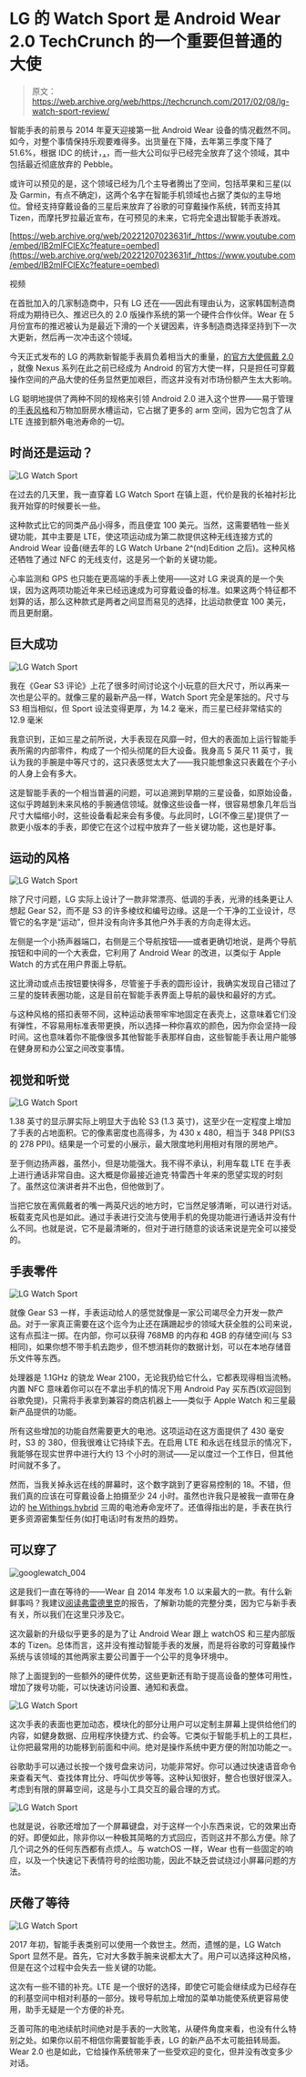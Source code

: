 # LG 的 Watch Sport 是 Android Wear 2.0 TechCrunch 的一个重要但普通的大使

> 原文：<https://web.archive.org/web/https://techcrunch.com/2017/02/08/lg-watch-sport-review/>

智能手表的前景与 2014 年夏天迎接第一批 Android Wear 设备的情况截然不同。如今，对整个事情保持乐观要难得多。出货量在下降，去年第三季度下降了 51.6%，根据 IDC 的统计，[，](https://web.archive.org/web/20221207023631/https://beta.techcrunch.com/2016/10/24/smartwatch-sales-are-tanking/)，而一些大公司似乎已经完全放弃了这个领域，其中包括最近彻底放弃的 Pebble。

或许可以预见的是，这个领域已经为几个主导者腾出了空间，包括苹果和三星(以及 Garmin，有点不确定)，这两个名字在智能手机领域也占据了类似的主导地位。曾经支持穿戴设备的三星后来放弃了谷歌的可穿戴操作系统，转而支持其 Tizen，而摩托罗拉最近宣布，在可预见的未来，它将完全退出智能手表游戏。

[https://web.archive.org/web/20221207023631if_/https://www.youtube.com/embed/IB2mIFClEXc?feature=oembed](https://web.archive.org/web/20221207023631if_/https://www.youtube.com/embed/IB2mIFClEXc?feature=oembed)

视频

在首批加入的几家制造商中，只有 LG 还在——因此有理由认为，这家韩国制造商将成为期待已久、推迟已久的 2.0 版操作系统的第一个硬件合作伙伴。Wear 在 5 月份宣布的推迟被认为是最近下滑的一个关键因素，许多制造商选择坚持到下一次大更新，然后再一次冲击这个领域。

今天正式发布的 LG 的两款新智能手表肩负着相当大的重量，[的官方大使佩戴 2.0](https://web.archive.org/web/20221207023631/https://beta.techcrunch.com/?p=1449626) ，就像 Nexus 系列在此之前已经成为 Android 的官方大使一样，只是担任可穿戴操作空间的产品大使的任务显然更加艰巨，而这并没有对市场份额产生太大影响。

LG 聪明地提供了两种不同的规格来引领 Android 2.0 进入这个世界——易于管理的[手表风格](https://web.archive.org/web/20221207023631/https://beta.techcrunch.com/2017/02/08/the-249-lg-watch-style-is-okay/)和万物加厨房水槽运动，它占据了更多的 arm 空间，因为它包含了从 LTE 连接到额外电池寿命的一切。

## 时尚还是运动？

![LG Watch Sport](img/aebf71787fca7a25ca5d108381cb527e.png)

在过去的几天里，我一直穿着 LG Watch Sport 在镇上逛，代价是我的长袖衬衫比我开始穿的时候要长一些。

这种款式比它的同类产品小得多，而且便宜 100 美元。当然，这需要牺牲一些关键功能，其中主要是 LTE，使这项运动成为第二款提供这种无线连接方式的 Android Wear 设备(继去年的 LG Watch Urbane 2^(nd)Edition 之后)。这种风格还牺牲了通过 NFC 的无线支付，这是另一个新的关键功能。

心率监测和 GPS 也只能在更高端的手表上使用——这对 LG 来说真的是一个失误，因为这两项功能近年来已经迅速成为可穿戴设备的标准。如果这两个特征都不划算的话，那么这种款式是两者之间显而易见的选择，比运动款便宜 100 美元，而且更耐磨。

## 巨大成功

![LG Watch Sport](img/b6bc9dfb13e1266421308b162d8d118e.png)

我在《Gear S3 评论》上花了很多时间讨论这个小玩意的巨大尺寸，所以再来一次也是公平的。就像三星的最新产品一样，Watch Sport 完全是笨拙的。尺寸与 S3 相当相似，但 Sport 设法变得更厚，为 14.2 毫米，而三星已经非常结实的 12.9 毫米

我意识到，正如三星之前所说，大手表现在风靡一时，但大的表面加上运行智能手表所需的内部零件，构成了一个彻头彻尾的巨大设备。我身高 5 英尺 11 英寸，我认为我的手腕是中等尺寸的，这只表感觉太大了——我只能想象这只表戴在个子小的人身上会有多大。

这是智能手表的一个相当普遍的问题，可以追溯到早期的三星设备，如原始设备，这似乎跨越到未来风格的手腕通信领域。就像这些设备一样，很容易想象几年后当尺寸大幅缩小时，这些设备看起来会有多傻。与此同时，LG(不像三星)提供了一款更小版本的手表，即使它在这个过程中放弃了一些关键功能，这也是好事。

## 运动的风格

![LG Watch Sport](img/7906ba8d4254ab716dc509d75156072d.png)

除了尺寸问题，LG 实际上设计了一款非常漂亮、低调的手表，光滑的线条更让人想起 Gear S2，而不是 S3 的许多棱纹和编号边缘。这是一个干净的工业设计，尽管它的名字是“运动”，但并没有向许多其他户外手表的方向走得太远。

左侧是一个小扬声器端口，右侧是三个导航按钮——或者更确切地说，是两个导航按钮和中间的一个大表盘，它利用了 Android Wear 的改进，以类似于 Apple Watch 的方式在用户界面上导航。

这比滑动或点击按钮要快得多，尽管鉴于手表的圆形设计，我确实发现自己错过了三星的旋转表圈功能，这是目前在智能手表界面上导航的最快和最好的方式。

与这种风格的搭扣表带不同，这种运动表带牢牢地固定在表壳上，这意味着它们没有弹性，不容易用标准表带更换，所以选择一种你喜欢的颜色，因为你会坚持一段时间。这也意味着你不能像很多其他智能手表那样自由，这些智能手表让用户能够在健身房和办公室之间改变事情。

## 视觉和听觉

![LG Watch Sport](img/5926169e37630d34fb7fe9541d23397d.png)

1.38 英寸的显示屏实际上明显大于齿轮 S3 (1.3 英寸)，这至少在一定程度上增加了手表的占地面积。它的像素密度也高得多，为 430 x 480，相当于 348 PPI(S3 的 278 PPI)。结果是一个可爱的小展示，最大限度地利用相对有限的房地产。

至于侧边扬声器，虽然小，但是功能强大。我不得不承认，利用车载 LTE 在手表上进行通话非常自由。这大概是你最接近迪克·特雷西十年来的愿望实现的时刻了。虽然这位演讲者并不出色，但他做到了。

当把它放在离佩戴者的嘴一两英尺远的地方时，它当然足够清晰，可以进行对话。板载麦克风也是如此。通过手表进行交流与使用手机的免提功能进行通话并没有什么不同。也就是说，它不是最清晰的，但对于进行随意的谈话来说是完全可以接受的。

## 手表零件

![LG Watch Sport](img/bba352611ba78b0446af093865cca5b5.png)

就像 Gear S3 一样，手表运动给人的感觉就像是一家公司竭尽全力开发一款产品。对于一家真正需要在这个迄今为止还在蹒跚起步的领域大获全胜的公司来说，这有点孤注一掷。在内部，你可以获得 768MB 的内存和 4GB 的存储空间(与 S3 相同)，如果你想不带手机去跑步，但不想消耗你的数据计划，可以在本地存储音乐文件等东西。

处理器是 1.1GHz 的骁龙 Wear 2100，无论我扔给它什么，它都表现得相当流畅。内置 NFC 意味着你可以在不拿出手机的情况下用 Android Pay 买东西(欢迎回到谷歌免提)，只需将手表拿到兼容的商店机器上——类似于 Apple Watch 和三星最新产品提供的功能。

所有这些增加的功能自然需要更大的电池。这项运动在这方面提供了 430 毫安时，S3 的 380，但我很难让它持续下去。在启用 LTE 和永远在线显示的情况下，我能够在现实世界中进行大约 13 个小时的测试——足以度过一个工作日，但其他时间就不多了。

然而，当我关掉永远在线的屏幕时，这个数字跳到了更容易控制的 18。不错，但我们真的应该在可穿戴设备上拍摄至少 24 小时。虽然也许我只是被我一直带在身边的 [he Withings hybrid](https://web.archive.org/web/20221207023631/https://beta.techcrunch.com/2017/01/10/withings-steel-hr-review/) 三周的电池寿命宠坏了。还值得指出的是，手表在执行更多资源密集型任务(如打电话)时有发热的趋势。

## 可以穿了

![googlewatch_004](img/5fcbd4c65e953213c3ba7de362221bca.png)

这是我们一直在等待的——Wear 自 2014 年发布 1.0 以来最大的一款。有什么新鲜事吗？我建议[阅读弗雷德里克](https://web.archive.org/web/20221207023631/https://beta.techcrunch.com/?p=1449626)的报告，了解新功能的完整分类，因为它与新手表有关，所以我们在这里只涉及它。

这次最新的升级似乎更多的是为了让 Android Wear 跟上 watchOS 和三星内部版本的 Tizen。总体而言，这并没有推动智能手表的发展，而是将谷歌的可穿戴操作系统与该领域的其他两家主要公司置于一个公平的竞争环境中。

除了上面提到的一些额外的硬件优势，这些更新还有助于提高设备的整体可用性，增加了拨号功能，可以快速访问设置、通知和表盘。

![LG Watch Sport](img/aeb6ff4bec3b2791088fcc82c671d5d5.png)

这次手表的表面也更加动态，模块化的部分让用户可以定制主屏幕上提供给他们的内容，如健身数据、应用程序快捷方式、约会等。它类似于智能手机上的工具栏，让你把最常用的功能移到前面和中间。绝对是操作系统中更方便的附加功能之一。

谷歌助手可以通过长按一个拨号盘来访问，功能非常好。你可以通过快速语音命令来查看天气、查找体育比分、呼叫优步等等。这种认知很好，整合也很好很深入。考虑到有限的屏幕空间，这是与小工具交互的最合理的方式。

![LG Watch Sport](img/bb77c10ba85ea7cf513b3627e05ea7ca.png)

也就是说，谷歌还增加了一个屏幕键盘，对于这样一个小东西来说，它的效果出奇的好。即便如此，除非你以一种极其简略的方式回应，否则这并不那么方便。除了几个词之外的任何东西都有点烦人。与 watchOS 一样，Wear 也有一些固定的响应，以及一个快速记下表情符号的绘图功能，因此不缺乏尝试绕过小屏幕问题的方法。

## 厌倦了等待

![LG Watch Sport](img/1c20ed78cdcaf8b1ba320e3afdb1192b.png)

2017 年初，智能手表类别可以使用一个救世主。然而，遗憾的是，LG Watch Sport 显然不是。首先，它对大多数手腕来说都太大了。用户可以选择这种风格，但是在这个过程中会失去一些关键的功能。

这次有一些不错的补充。LTE 是一个很好的选择，即使它可能会继续成为已经存在的利基空间中相对利基的一部分。拨号导航加上增加的菜单功能使系统更容易使用，助手无疑是一个方便的补充。

乏善可陈的电池续航时间绝对是手表的一大败笔，从硬件角度来看，也没有什么特别之处。如果你以前不相信你需要智能手表，LG 的新产品不太可能扭转局面。Wear 2.0 也是如此，它给操作系统带来了一些受欢迎的变化，但并没有改变多少对话。